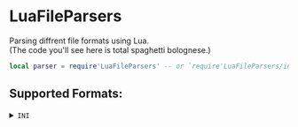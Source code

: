 # LuaFileParsers
Parsing diffrent file formats using Lua.  
(The code you'll see here is total spaghetti bolognese.)

```lua
local parser = require'LuaFileParsers' -- or `require'LuaFileParsers/init.lua'`
```

Supported Formats:
------------------

<details><summary><code>INI</code></summary>
  
```lua
-- Load from string.
local data = parser.ini.load([[
Foo = "Hello, World!"
[Bar]
Baz = "Hi mom!"
]])
  
-- Load from file.
local data = parser.ini.loadFile('./path/to/file.ini')
  
-- Convert a table into a INI string.
local str = parser.ini.save( { Foo = "Hello, World!", Bar = { Baz = "Hi mom!" } } )
  
-- Convert a Lua table into a INI string and save it to file.
parser.ini.saveFile( './path/to/file.ini', { Foo = "Hello, World!", Bar = { Baz = "Hi mom!" } } )
```

There are some extra features that i support in the INI standard which are listed below.
- Comments start with either `;` or `#` characters that are outside of a string and end when a new line starts.
- You can go up a level in sections using `..` in a section name.
  - ex. Go from `[Foo.Bar]` to `[Foo.Baz]` using `[..Baz]`.
- The values `true`, `false` and any numerical value if outside of a string, will automatically be converted into a boolean/number.
  - This won't apply if the value is inside of quotes like `"true"` or `"234"`.
- If a value occurs multiple times in a section then the last one will be used over any other.
- Values not inside of quotes will have their whitespace trimmed from the start and/or end.
- You can ignore a newline by having a `\` character right before EOL (End Of Line).
- You han also use the following escape sequences inside of the values in the INI data.
  - `\\`: Escapes the `\` character.
  - `\'`: Apostrophe.
  - `\"`: Double quotes.
  - `\0`: Null character.
  - `\a`: Bell/Alert/Audible.
  - `\b`: Backspace.
  - `\t`: Tab character.
  - `\r`: Carriage return.
  - `\n`: Line feed.
  - `\;`: Semicolon.
  - `\#`: Number sign.
  - `\=`: Equals.
  - `\:`: Colon.
  
</details>
